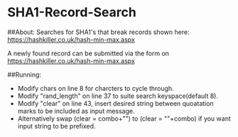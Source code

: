 # SHA1-Record-Search
##About:
Searches for SHA1's that break records shown here: https://hashkiller.co.uk/hash-min-max.aspx

A newly found record can be submitted via the form on https://hashkiller.co.uk/hash-min-max.aspx

##Running:
- Modify chars on line 8 for charcters to cycle through.
- Modify "rand_length" on line 37 to suite search keyspace(default 8).
- Modify "clear" on line 43, insert desired string between quoatation marks to be included as input message.
- Alternatively swap (clear = combo+"") to (clear = ""+combo) if you want input string to be prefixed.
